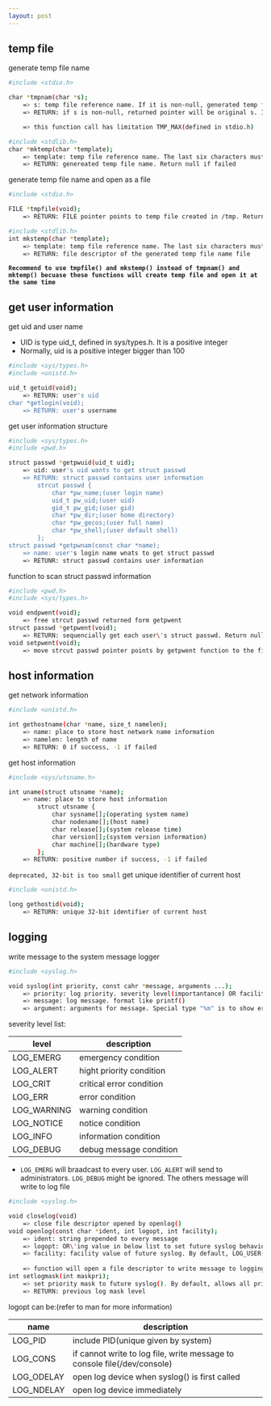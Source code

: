 ```yaml
---
layout: post
---
```


## temp file

generate temp file name
``` bash
#include <stdio.h>

char *tmpnam(char *s);
	=> s: temp file reference name. If it is non-null, generated temp file name will replace s. The size of s has limitation L_tmpnam(defined in stdio.h). If it is null, the generated temp file name will be put in a system generated array and return
	=> RETURN: if s is non-null, returned pointer will be original s. If s is null, returned pointer will be generated temp file name. Return null if error

	=> this function call has limitation TMP_MAX(defined in stdio.h)

#include <stdlib.h>
char *mktemp(char *template);
	=> template: temp file reference name. The last six characters must be X to replace by unique file name generated by system
	=> RETURN: genereated temp file name. Return null if failed
```

generate temp file name and open as a file
``` bash
#include <stdio.h>

FILE *tmpfile(void);
	=> RETURN: FILE pointer points to temp file created in /tmp. Return null if error

#include <stdlib.h>
int mkstemp(char *template);
	=> template: temp file reference name. The last six characters must be X to replace by unique file name generated by system
	=> RETURN: file descriptor of the generated temp file name file
```

**`Recommend to use tmpfile() and mkstemp() instead of tmpnam() and mktemp() becuase these functions will create temp file and open it at the same time`**

## get user information

get uid and user name
- UID is type uid_t, defined in sys/types.h. It is a positive integer
- Normally, uid is a positive integer bigger than 100
``` bash
#include <sys/types.h>
#include <unistd.h>

uid_t getuid(void);
	=> RETURN: user's uid
char *getlogin(void);
	=> RETURN: user's username
```

get user information structure
``` bash
#include <sys/types.h>
#include <pwd.h>

struct passwd *getpwuid(uid_t uid);
	=> uid: user's uid wants to get struct passwd
	=> RETURN: struct passwd contains user information
		strcut passwd {
			char *pw_name;(user login name)
			uid_t pw_uid;(user uid)
			gid_t pw_gid;(user gid)
			char *pw_dir;(user home directory)
			char *pw_gecos;(user full name)
			char *pw_shell;(user default shell)
		};
struct passwd *getpwnam(const char *name);
	=> name: user's login name wnats to get struct passwd
	=> RETUNR: struct passwd contains user information
```

function to scan struct passwd information
``` bash
#include <pwd.h>
#include <sys/types.h>

void endpwent(void);
	=> free strcut passwd returned form getpwent
struct passwd *getpwent(void);
	=> RETURN: sequencially get each user\'s struct passwd. Return null if is already finished the last user. Or return null if error and set errno
void setpwent(void);
	=> move strcut passwd pointer points by getpwent function to the first user in list
```

## host information

get network information
``` bash
#include <unistd.h>

int gethostname(char *name, size_t namelen);
	=> name: place to store host network name information
	=> namelen: length of name
	=> RETURN: 0 if success, -1 if failed
```

get host information
``` bash
#include <sys/utsname.h>

int uname(struct utsname *name);
	=> name: place to store host information
		struct utsname {
			char sysname[];(operating system name)
			char nodename[];(host name)
			char release[];(system release time)
			char version[];(system version information)
			char machine[];(hardware type)
		};
	=> RETURN: positive number if success, -1 if failed
```

`deprecated, 32-bit is too small`
get unique identifier of current host
``` bash
#include <unistd.h>

long gethostid(void);
	=> RETURN: unique 32-bit identifier of current host
```

## logging

write message to the system message logger
``` bash
#include <syslog.h>

void syslog(int priority, const cahr *message, arguments ...);
	=> priority: log priority. severity level(importantance) OR facility value(device source)
	=> message: log message. format like printf()
	=> argument: arguments for message. Special type "%m" is to show error message of the current errno
```

severity level list:

|level|description|
|-|-|
|LOG_EMERG|emergency condition|
|LOG_ALERT|hight priority condition|
|LOG_CRIT|critical error condition|
|LOG_ERR|error condition|
|LOG_WARNING|warning condition|
|LOG_NOTICE|notice condition|
|LOG_INFO|information condition|
|LOG_DEBUG|debug message condition|

- `LOG_EMERG` will braadcast to every user. `LOG_ALERT` will send to administrators. `LOG_DEBUG` might be ignored. The others message will write to log file

``` bash
#include <syslog.h>

void closelog(void)
	=> close file descriptor opened by openlog()
void openlog(const char *ident, int logopt, int facility);
	=> ident: string prepended to every message
	=> logopt: OR\'ing value in below list to set future syslog behavior
	=> facility: facility value of future syslog. By default, LOG_USER(by random user processes) is used
	
	=> function will open a file descriptor to write message to logging device
int setlogmask(int maskpri);
	=> set priority mask to future syslog(). By default, allows all priorityies to be logged
	=> RETURN: previous log mask level
```

logopt can be:(refer to man for more information)

|name|description|
|-|-|
|LOG_PID|include PID(unique given by system)|
|LOG_CONS|if cannot write to log file, write message to console file(/dev/console)|
|LOG_ODELAY|open log device when syslog() is first called|
|LOG_NDELAY|open log device immediately|
